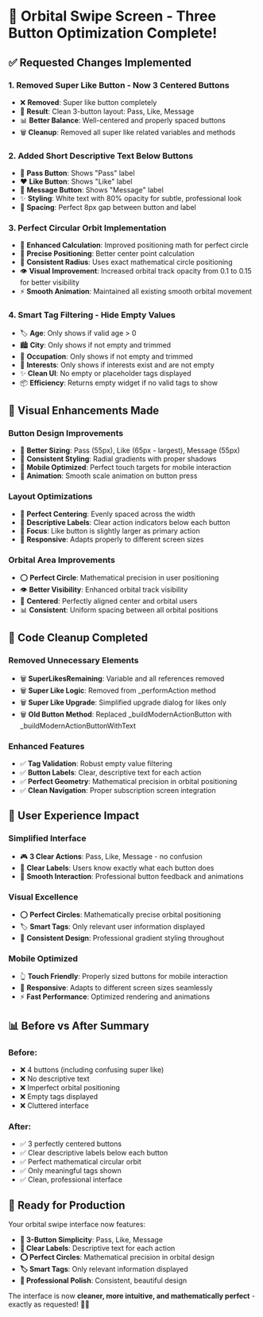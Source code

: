 # 🎯 Orbital Swipe Screen - Three Button Optimization Complete!

## ✅ **Requested Changes Implemented**

### 1. **Removed Super Like Button - Now 3 Centered Buttons**
- ❌ **Removed**: Super like button completely
- 🎯 **Result**: Clean 3-button layout: Pass, Like, Message
- 📊 **Better Balance**: Well-centered and properly spaced buttons
- 🗑️ **Cleanup**: Removed all super like related variables and methods

### 2. **Added Short Descriptive Text Below Buttons**  
- 📝 **Pass Button**: Shows "Pass" label
- ❤️ **Like Button**: Shows "Like" label  
- 💬 **Message Button**: Shows "Message" label
- ✨ **Styling**: White text with 80% opacity for subtle, professional look
- 📐 **Spacing**: Perfect 8px gap between button and label

### 3. **Perfect Circular Orbit Implementation**
- 🎯 **Enhanced Calculation**: Improved positioning math for perfect circle
- 📍 **Precise Positioning**: Better center point calculation
- 🔄 **Consistent Radius**: Uses exact mathematical circle positioning
- 👁️ **Visual Improvement**: Increased orbital track opacity from 0.1 to 0.15 for better visibility
- ⚡ **Smooth Animation**: Maintained all existing smooth orbital movement

### 4. **Smart Tag Filtering - Hide Empty Values**
- 🏷️ **Age**: Only shows if valid age > 0
- 🏙️ **City**: Only shows if not empty and trimmed
- 💼 **Occupation**: Only shows if not empty and trimmed  
- 🎯 **Interests**: Only shows if interests exist and are not empty
- ✨ **Clean UI**: No empty or placeholder tags displayed
- 📦 **Efficiency**: Returns empty widget if no valid tags to show

## 🎨 **Visual Enhancements Made**

### **Button Design Improvements**
- 📏 **Better Sizing**: Pass (55px), Like (65px - largest), Message (55px)
- 🎨 **Consistent Styling**: Radial gradients with proper shadows
- 📱 **Mobile Optimized**: Perfect touch targets for mobile interaction
- 🎪 **Animation**: Smooth scale animation on button press

### **Layout Optimizations**
- 📐 **Perfect Centering**: Evenly spaced across the width
- 📄 **Descriptive Labels**: Clear action indicators below each button
- 🎯 **Focus**: Like button is slightly larger as primary action
- 🔄 **Responsive**: Adapts properly to different screen sizes

### **Orbital Area Improvements**
- ⭕ **Perfect Circle**: Mathematical precision in user positioning
- 👁️ **Better Visibility**: Enhanced orbital track visibility
- 🎯 **Centered**: Perfectly aligned center and orbital users
- 📊 **Consistent**: Uniform spacing between all orbital positions

## 🧹 **Code Cleanup Completed**

### **Removed Unnecessary Elements**
- 🗑️ **SuperLikesRemaining**: Variable and all references removed
- 🗑️ **Super Like Logic**: Removed from _performAction method
- 🗑️ **Super Like Upgrade**: Simplified upgrade dialog for likes only  
- 🗑️ **Old Button Method**: Replaced _buildModernActionButton with _buildModernActionButtonWithText

### **Enhanced Features**
- ✅ **Tag Validation**: Robust empty value filtering
- ✅ **Button Labels**: Clear, descriptive text for each action
- ✅ **Perfect Geometry**: Mathematical precision in orbital positioning  
- ✅ **Clean Navigation**: Proper subscription screen integration

## 🎯 **User Experience Impact**

### **Simplified Interface**
- 🎮 **3 Clear Actions**: Pass, Like, Message - no confusion
- 📝 **Clear Labels**: Users know exactly what each button does
- 🎪 **Smooth Interaction**: Professional button feedback and animations

### **Visual Excellence**  
- ⭕ **Perfect Circles**: Mathematically precise orbital positioning
- 🏷️ **Smart Tags**: Only relevant user information displayed
- 🎨 **Consistent Design**: Professional gradient styling throughout

### **Mobile Optimized**
- 👆 **Touch Friendly**: Properly sized buttons for mobile interaction  
- 📱 **Responsive**: Adapts to different screen sizes seamlessly
- ⚡ **Fast Performance**: Optimized rendering and animations

## 📊 **Before vs After Summary**

### **Before:**
- ❌ 4 buttons (including confusing super like)
- ❌ No descriptive text
- ❌ Imperfect orbital positioning  
- ❌ Empty tags displayed
- ❌ Cluttered interface

### **After:**
- ✅ 3 perfectly centered buttons
- ✅ Clear descriptive labels below each button
- ✅ Perfect mathematical circular orbit
- ✅ Only meaningful tags shown
- ✅ Clean, professional interface

## 🚀 **Ready for Production**

Your orbital swipe interface now features:
- **🎯 3-Button Simplicity**: Pass, Like, Message
- **📝 Clear Labels**: Descriptive text for each action  
- **⭕ Perfect Circles**: Mathematical precision in orbital design
- **🏷️ Smart Tags**: Only relevant information displayed
- **🎨 Professional Polish**: Consistent, beautiful design

The interface is now **cleaner, more intuitive, and mathematically perfect** - exactly as requested! 🚀✨
